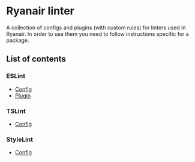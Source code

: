 # Ryanair linter
A collection of configs and plugins (with custom rules) for linters used in Ryanair. In order to use them you need to follow instructions specific for a package.

## List of contents
### ESLint
* [Config](./packages/eslint-config)
* [Plugin](./packages/eslint-plugin)

### TSLint
* [Config](./packages/tslint-config)

### StyleLint
* [Config](./packages/stylelint-config)
